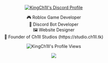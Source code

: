 <p align="center">
  <!--
  <a href="https://discord.gg/PPtzT8Mu3h">
    <img src=""/>
  </a>
  !-->
</p>

<p align="center">
  <a href="https://discord.com/users/571811686617710592">
    <img src="https://discord.c99.nl/widget/theme-4/571811686617710592.png" alt="KingCh1ll's Discord Profile"/>
  </a>
</p>

<p align="center">
  🎮 Roblox Game Developer<br/>
  💬 Discord Bot Developer<br/>
  🖼️ Website Designer<br/>
  🏢 Founder of Ch1ll Studios (https://studio.ch1ll.tk)<br/>
</p>

<p align="center">
  <img src="https://komarev.com/ghpvc/?username=kingch1ll&style=flat-square&color=blue" alt="KingCh1ll's Profile Views"/>
</p>

<p align="center">
  <tr>
    <td align="center" style="padding=0;width=50%;">
      <img src="https://github-readme-streak-stats.herokuapp.com?user=KingCh1ll&theme=tokyonight_duo&hide_border=true&ring=4F8CC9&currStreakLabel=FFFFFF&sideNums=4F8CC9&dates=979797&sideLabels=FFFFFF&currStreakNum=FFFFFF&border=DD2727&stroke=00000000&background=00000000&fire=FF7600" />
    </td>
  </tr>
</p>

<!-- 
<p align="center">
  <tr>
    <td style="padding: 0; width=50%" align="center">
      <img src="https://github-readme-stats.vercel.app/api/?username=KingCh1ll&text_color=2bd1ff&show_icons=true&bg_color=00000000&hide_border=true&icon_color=2bd1ff&hide_title=true&count_private=true&include_all_commits=true&enable_animations=true"/>
    </td>
    <td style="padding: 0; width=50%" align="center">
      <img src="https://github-readme-stats.vercel.app/api/top-langs/?username=KingCh1ll&title_color=4F8CC9&text_color=9f9f9f&show_icons=true&bg_color=00000000&hide_border=true&icon_color=4F8CC9&hide_title=true&count_private=true&enable_animations=true"/>
    </td>
  </tr>
</p>

![Metrics](https://github.com/KingCh1ll/KingCh1ll/blob/KingCh1ll/github-metrics.svg) -->
